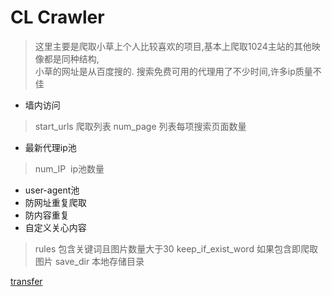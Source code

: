 # CL Crawler

> 这里主要是爬取小草上个人比较喜欢的项目,基本上爬取1024主站的其他映像都是同种结构,  
小草的网址是从百度搜的. 搜索免费可用的代理用了不少时间,许多ip质量不佳

* 墙内访问
> start_urls 爬取列表
num_page 列表每项搜索页面数量
* 最新代理ip池   
> num_IP  ip池数量

* user-agent池
* 防网址重复爬取
* 防内容重复
* 自定义关心内容
> rules 包含关键词且图片数量大于30
keep_if_exist_word 如果包含即爬取图片
save_dir 本地存储目录

[transfer](https://www.zybuluo.com/liuhui0803/note/644770)
